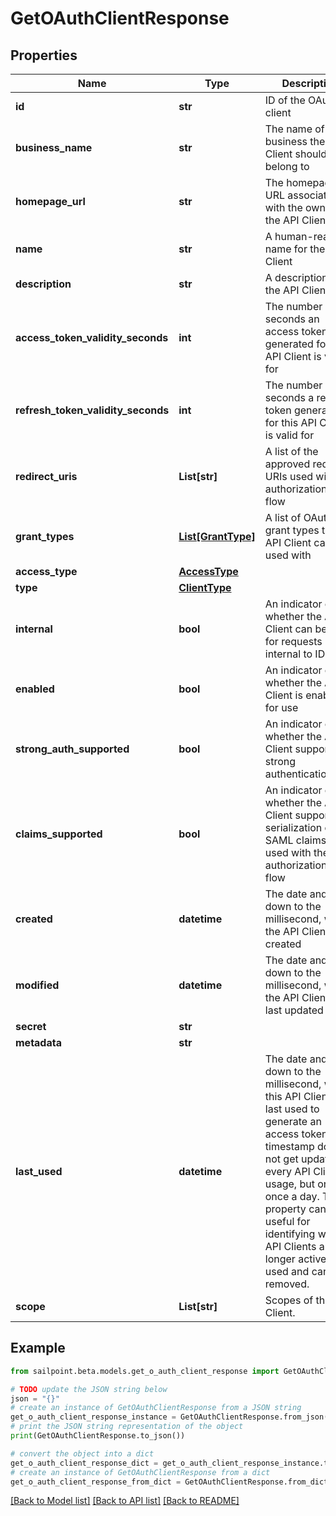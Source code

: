 # GetOAuthClientResponse


## Properties

Name | Type | Description | Notes
------------ | ------------- | ------------- | -------------
**id** | **str** | ID of the OAuth client | 
**business_name** | **str** | The name of the business the API Client should belong to | 
**homepage_url** | **str** | The homepage URL associated with the owner of the API Client | 
**name** | **str** | A human-readable name for the API Client | 
**description** | **str** | A description of the API Client | 
**access_token_validity_seconds** | **int** | The number of seconds an access token generated for this API Client is valid for | 
**refresh_token_validity_seconds** | **int** | The number of seconds a refresh token generated for this API Client is valid for | 
**redirect_uris** | **List[str]** | A list of the approved redirect URIs used with the authorization_code flow | 
**grant_types** | [**List[GrantType]**](GrantType.md) | A list of OAuth 2.0 grant types this API Client can be used with | 
**access_type** | [**AccessType**](AccessType.md) |  | 
**type** | [**ClientType**](ClientType.md) |  | 
**internal** | **bool** | An indicator of whether the API Client can be used for requests internal to IDN | 
**enabled** | **bool** | An indicator of whether the API Client is enabled for use | 
**strong_auth_supported** | **bool** | An indicator of whether the API Client supports strong authentication | 
**claims_supported** | **bool** | An indicator of whether the API Client supports the serialization of SAML claims when used with the authorization_code flow | 
**created** | **datetime** | The date and time, down to the millisecond, when the API Client was created | 
**modified** | **datetime** | The date and time, down to the millisecond, when the API Client was last updated | 
**secret** | **str** |  | [optional] 
**metadata** | **str** |  | [optional] 
**last_used** | **datetime** | The date and time, down to the millisecond, when this API Client was last used to generate an access token. This timestamp does not get updated on every API Client usage, but only once a day. This property can be useful for identifying which API Clients are no longer actively used and can be removed. | [optional] 
**scope** | **List[str]** | Scopes of the API Client. | 

## Example

```python
from sailpoint.beta.models.get_o_auth_client_response import GetOAuthClientResponse

# TODO update the JSON string below
json = "{}"
# create an instance of GetOAuthClientResponse from a JSON string
get_o_auth_client_response_instance = GetOAuthClientResponse.from_json(json)
# print the JSON string representation of the object
print(GetOAuthClientResponse.to_json())

# convert the object into a dict
get_o_auth_client_response_dict = get_o_auth_client_response_instance.to_dict()
# create an instance of GetOAuthClientResponse from a dict
get_o_auth_client_response_from_dict = GetOAuthClientResponse.from_dict(get_o_auth_client_response_dict)
```
[[Back to Model list]](../README.md#documentation-for-models) [[Back to API list]](../README.md#documentation-for-api-endpoints) [[Back to README]](../README.md)


